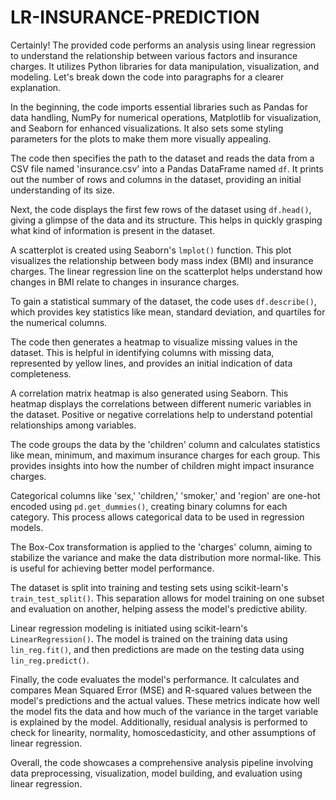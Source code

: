 # LR-INSURANCE-PREDICTION

Certainly! The provided code performs an analysis using linear regression to understand the relationship between various factors and insurance charges. It utilizes Python libraries for data manipulation, visualization, and modeling. Let's break down the code into paragraphs for a clearer explanation.

In the beginning, the code imports essential libraries such as Pandas for data handling, NumPy for numerical operations, Matplotlib for visualization, and Seaborn for enhanced visualizations. It also sets some styling parameters for the plots to make them more visually appealing.

The code then specifies the path to the dataset and reads the data from a CSV file named 'insurance.csv' into a Pandas DataFrame named `df`. It prints out the number of rows and columns in the dataset, providing an initial understanding of its size.

Next, the code displays the first few rows of the dataset using `df.head()`, giving a glimpse of the data and its structure. This helps in quickly grasping what kind of information is present in the dataset.

A scatterplot is created using Seaborn's `lmplot()` function. This plot visualizes the relationship between body mass index (BMI) and insurance charges. The linear regression line on the scatterplot helps understand how changes in BMI relate to changes in insurance charges.

To gain a statistical summary of the dataset, the code uses `df.describe()`, which provides key statistics like mean, standard deviation, and quartiles for the numerical columns.

The code then generates a heatmap to visualize missing values in the dataset. This is helpful in identifying columns with missing data, represented by yellow lines, and provides an initial indication of data completeness.

A correlation matrix heatmap is also generated using Seaborn. This heatmap displays the correlations between different numeric variables in the dataset. Positive or negative correlations help to understand potential relationships among variables.

The code groups the data by the 'children' column and calculates statistics like mean, minimum, and maximum insurance charges for each group. This provides insights into how the number of children might impact insurance charges.

Categorical columns like 'sex,' 'children,' 'smoker,' and 'region' are one-hot encoded using `pd.get_dummies()`, creating binary columns for each category. This process allows categorical data to be used in regression models.

The Box-Cox transformation is applied to the 'charges' column, aiming to stabilize the variance and make the data distribution more normal-like. This is useful for achieving better model performance.

The dataset is split into training and testing sets using scikit-learn's `train_test_split()`. This separation allows for model training on one subset and evaluation on another, helping assess the model's predictive ability.

Linear regression modeling is initiated using scikit-learn's `LinearRegression()`. The model is trained on the training data using `lin_reg.fit()`, and then predictions are made on the testing data using `lin_reg.predict()`.

Finally, the code evaluates the model's performance. It calculates and compares Mean Squared Error (MSE) and R-squared values between the model's predictions and the actual values. These metrics indicate how well the model fits the data and how much of the variance in the target variable is explained by the model. Additionally, residual analysis is performed to check for linearity, normality, homoscedasticity, and other assumptions of linear regression.

Overall, the code showcases a comprehensive analysis pipeline involving data preprocessing, visualization, model building, and evaluation using linear regression.
